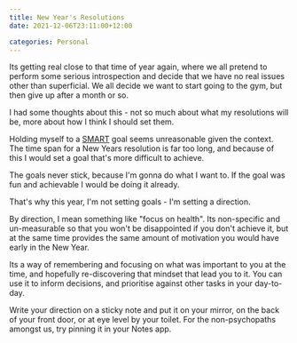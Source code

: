 ```yaml
---
title: New Year's Resolutions
date: 2021-12-06T23:11:00+12:00

categories: Personal
---
```


Its getting real close to that time of year again, where we all pretend to perform some serious introspection and decide that we have no real issues other than superficial. We all decide we want to start going to the gym, but then give up after a month or so.

I had some thoughts about this - not so much about what my resolutions will be, more about how I think I should set them.

Holding myself to a [SMART](https://en.wikipedia.org/wiki/SMART_goal) goal seems unreasonable given the context. The time span for a New Years resolution is far too long, and because of this I would set a goal that's more difficult to achieve.

The goals never stick, because I'm gonna do what I want to. If the goal was fun and achievable I would be doing it already.

That's why this year, I'm not setting goals - I'm setting a direction.

By direction, I mean something like "focus on health". Its non-specific and un-measurable so that you won't be disappointed if you don't achieve it, but at the same time provides the same amount of motivation you would have early in the New Year.

Its a way of remembering and focusing on what was important to you at the time, and hopefully re-discovering that mindset that lead you to it. You can use it to inform decisions, and prioritise against other tasks in your day-to-day.

Write your direction on a sticky note and put it on your mirror, on the back of your front door, or at eye level by your toilet. For the non-psychopaths amongst us, try pinning it in your Notes app.
